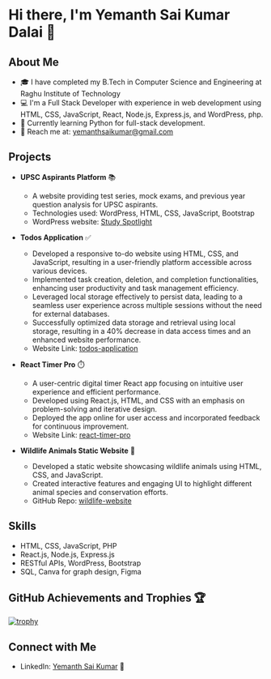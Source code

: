 # Hi there, I'm Yemanth Sai Kumar Dalai 👋

## About Me
- 🎓 I have completed my B.Tech in Computer Science and Engineering at Raghu Institute of Technology
- 💻 I'm a Full Stack Developer with experience in web development using HTML, CSS, JavaScript, React, Node.js, Express.js, and WordPress, php.
- 🌱 Currently learning Python for full-stack development.
- 📧 Reach me at: yemanthsaikumar@gmail.com

## Projects
- **UPSC Aspirants Platform** 📚
  - A website providing test series, mock exams, and previous year question analysis for UPSC aspirants.
  - Technologies used: WordPress, HTML, CSS, JavaScript, Bootstrap
  - WordPress website: [Study Spotlight](https://studyspotlight.in/)

- **Todos Application** ✅
  - Developed a responsive to-do website using HTML, CSS, and JavaScript, resulting in a user-friendly platform accessible across various devices.
  - Implemented task creation, deletion, and completion functionalities, enhancing user productivity and task management efficiency.
  - Leveraged local storage effectively to persist data, leading to a seamless user experience across multiple sessions without the need for external databases.
  - Successfully optimized data storage and retrieval using local storage, resulting in a 40% decrease in data access times and an enhanced website performance.
  - Website Link: [todos-application](https://todo8008.ccbp.tech/)

- **React Timer Pro** ⏱️
  - A user-centric digital timer React app focusing on intuitive user experience and efficient performance.
  - Developed using React.js, HTML, and CSS with an emphasis on problem-solving and iterative design.
  - Deployed the app online for user access and incorporated feedback for continuous improvement.
  - Website Link: [react-timer-pro](https://timerreactapp1.ccbp.tech/)

- **Wildlife Animals Static Website** 🐾
  - Developed a static website showcasing wildlife animals using HTML, CSS, and JavaScript.
  - Created interactive features and engaging UI to highlight different animal species and conservation efforts.
  - GitHub Repo: [wildlife-website](https://yemanth-sai-kumar-1.github.io/FRT-project/)
    
<!-- Add more projects as needed -->

## Skills
- HTML, CSS, JavaScript, PHP
- React.js, Node.js, Express.js
- RESTful APIs, WordPress, Bootstrap
- SQL, Canva for graph design, Figma

## GitHub Achievements and Trophies 🏆
[![trophy](https://github-profile-trophy.vercel.app/?username=yemanth-sai-kumar-1)](https://github.com/ryo-ma/github-profile-trophy)



## Connect with Me
- LinkedIn: [Yemanth Sai Kumar](https://linkedin.com/in/yemanth-sai-kumar) 💼
